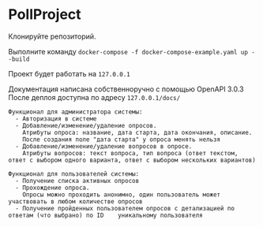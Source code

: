 # PollProject

Клонируйте репозиторий.

Выполните команду `docker-compose -f docker-compose-example.yaml up --build`

Проект будет работать на `127.0.0.1`

Документация написана собственноручно с помощью OpenAPI 3.0.3
После деплоя доступна по адресу `127.0.0.1/docs/`


    Функционал для администратора системы:
      - Авторизация в системе
      - Добавление/изменение/удаление опросов.
        Атрибуты опроса: название, дата старта, дата окончания, описание.
        После создания поле "дата старта" у опроса менять нельзя
      - Добавление/изменение/удаление вопросов в опросе.
        Атрибуты вопросов: текст вопроса, тип вопроса (ответ текстом, ответ с выбором одного варианта, ответ с выбором нескольких вариантов)

    Функционал для пользователей системы:
      - Получение списка активных опросов
      - Прохождение опроса.
        Опросы можно проходить анонимно, один пользователь может участвовать в любом количестве опросов
      - Получение пройденных пользователем опросов с детализацией по ответам (что выбрано) по ID    уникальному пользователя
